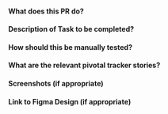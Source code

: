 #### What does this PR do?

#### Description of Task to be completed?

#### How should this be manually tested?

#### What are the relevant pivotal tracker stories?

#### Screenshots (if appropriate)

#### Link to Figma Design (if appropriate)